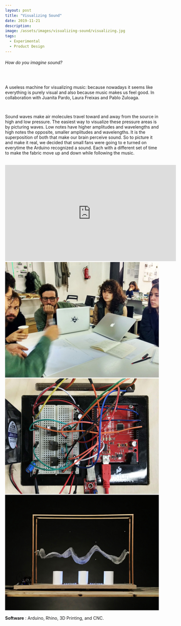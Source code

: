 ```yaml
---
layout: post
title: "Visualizing Sound"
date: 2019-11-21
description:
image: /assets/images/visualizing-sound/visualizing.jpg
tags:
  - Experimental
  - Product Design
---
```

<h6> How do you imagine sound? </h6>

<br>

A useless machine for visualizing music: because nowadays it seems like everything is purely visual and also because music makes us feel good. In collaboration with Juanita Pardo, Laura Freixas and Pablo Zuloaga.

<br>

Sound waves make air molecules travel toward and away from the source in high and low pressure. The easiest way to visualize these pressure areas is by picturing waves. Low notes have higher amplitudes and wavelengths and high notes the opposite, smaller amplitudes and wavelengths. It is the superposition of both that make our brain perceive sound. So to picture it and make it real, we decided that small fans were going to e turned on everytime the Arduino recognized a sound. Each with a different set of time to make the fabric move up and down while following the music.

<br>

<iframe src="https://www.youtube-nocookie.com/embed/eqQZ0jz8E-Q" width="560" height="315" frameborder="0" webkitallowfullscreen mozallowfullscreen allowfullscreen></iframe>

<br>

<img src="/assets/images/visualizing-sound/01.jpg" alt="Grid Image"/>

<img src="/assets/images/visualizing-sound/02.jpg" alt="Grid Image"/>

<img src="/assets/images/visualizing-sound/03.jpg" alt="Grid Image"/>

<br>

<b>Software</b> : Arduino, Rhino, 3D Printing, and CNC.

